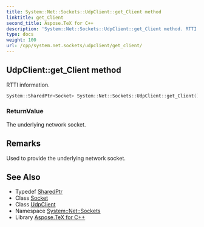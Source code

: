 ```yaml
---
title: System::Net::Sockets::UdpClient::get_Client method
linktitle: get_Client
second_title: Aspose.TeX for C++
description: 'System::Net::Sockets::UdpClient::get_Client method. RTTI information in C++.'
type: docs
weight: 100
url: /cpp/system.net.sockets/udpclient/get_client/
---
```

## UdpClient::get_Client method


RTTI information.

```cpp
System::SharedPtr<Socket> System::Net::Sockets::UdpClient::get_Client()
```


### ReturnValue

The underlying network socket.
## Remarks


Used to provide the underlying network socket. 
## See Also

* Typedef [SharedPtr](../../../system/sharedptr/)
* Class [Socket](../../socket/)
* Class [UdpClient](../)
* Namespace [System::Net::Sockets](../../)
* Library [Aspose.TeX for C++](../../../)
